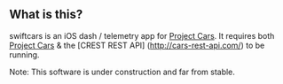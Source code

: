 ## What is this?

swiftcars is an iOS dash / telemetry app for [Project Cars](http://www.projectcarsgame.com/). It requires both [Project Cars](http://www.projectcarsgame.com/) & the [CREST REST API] (http://cars-rest-api.com/) to be running. 

Note: This software is under construction and far from stable.
